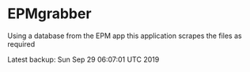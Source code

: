# EPMgrabber
Using a database from the EPM app this application scrapes the files as required


Latest backup: Sun Sep 29 06:07:01 UTC 2019
